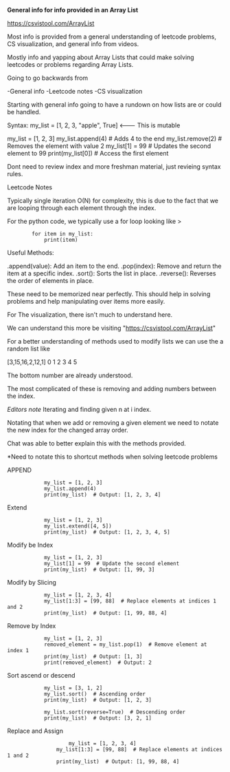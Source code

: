 **General info for info provided in an Array List**


https://csvistool.com/ArrayList

Most info is provided from a general understanding of leetcode problems, CS visualization, and general info from videos. 

Mostly info and yapping about Array Lists that could make solving leetcodes or problems regarding Array Lists.

Going to go backwards from 

-General info
-Leetcode notes
-CS visualization


Starting with general info going to have a rundown on how lists are or could be handled.

Syntax: my_list = [1, 2, 3, "apple", True]   <--- This is mutable

my_list = [1, 2, 3]
my_list.append(4)  # Adds 4 to the end
my_list.remove(2)  # Removes the element with value 2
my_list[1] = 99   # Updates the second element to 99
print(my_list[0]) # Access the first element

Dont need to review index and more freshman material, just revieing syntax rules.


Leetcode Notes

Typically single iteration O(N) for complexity, this is due to the fact that we are looping through each element through the index.

For the python code, we typically use a for loop looking like >


			for item in my_list:
			    print(item)

Useful Methods:

.append(value): Add an item to the end.
.pop(index): Remove and return the item at a specific index.
.sort(): Sorts the list in place.
.reverse(): Reverses the order of elements in place.

These need to be memorized near perfectly. This should help in solving problems and help manipulating over items more easily.


For The visualization, there isn't much to understand here.

We can understand this more be visiting "https://csvistool.com/ArrayList"


For a better understanding of methods used to modify lists we can use the a random list like 

[3,15,16,2,12,1]
 0  1  2 3 4  5

The bottom number are already understood.


The most complicated of these is removing and adding numbers between the index.

*Editors note* Iterating and finding given n at i index.


Notating that when we add or removing a given element we need to notate the new index for the changed array order.


Chat was able to better explain this with the methods provided. 

*Need to notate this to shortcut methods when solving leetcode problems

APPEND	

				my_list = [1, 2, 3]
				my_list.append(4)
				print(my_list)  # Output: [1, 2, 3, 4]


Extend 

				my_list = [1, 2, 3]
				my_list.extend([4, 5])
				print(my_list)  # Output: [1, 2, 3, 4, 5]

Modify be Index

				my_list = [1, 2, 3]
				my_list[1] = 99  # Update the second element
				print(my_list)  # Output: [1, 99, 3]
Modify by Slicing
				
				my_list = [1, 2, 3, 4]
				my_list[1:3] = [99, 88]  # Replace elements at indices 1 and 2
				print(my_list)  # Output: [1, 99, 88, 4]

Remove by Index

				my_list = [1, 2, 3]
				removed_element = my_list.pop(1)  # Remove element at index 1
				print(my_list)  # Output: [1, 3]
				print(removed_element)  # Output: 2
Sort ascend or descend

				my_list = [3, 1, 2]
				my_list.sort()  # Ascending order
				print(my_list)  # Output: [1, 2, 3]

				my_list.sort(reverse=True)  # Descending order
				print(my_list)  # Output: [3, 2, 1]

Replace and Assign
      			
             			my_list = [1, 2, 3, 4]
      				my_list[1:3] = [99, 88]  # Replace elements at indices 1 and 2
      				print(my_list)  # Output: [1, 99, 88, 4]




















